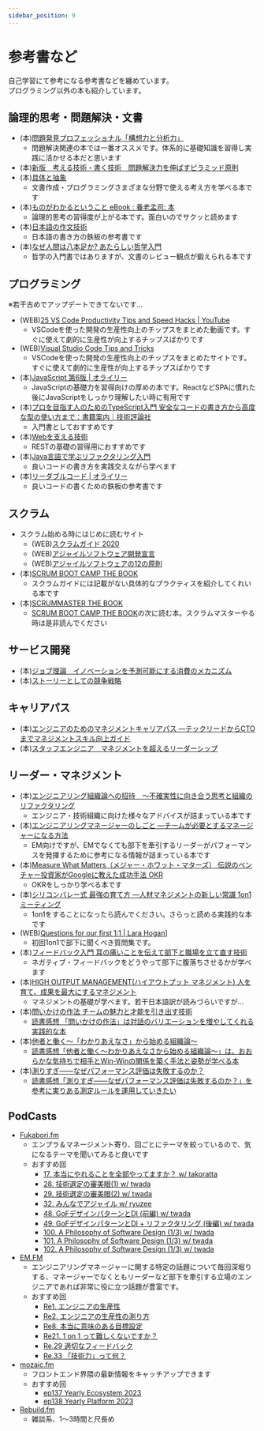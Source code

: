```yaml
---
sidebar_position: 9
---
```


# 参考書など

自己学習にて参考になる参考書などを纏めています。  
プログラミング以外の本も紹介しています。

## 論理的思考・問題解決・文書

- (本)[問題発見プロフェッショナル「構想力と分析力」](https://www.amazon.co.jp/dp/4478490341)
  - 問題解決関連の本では一番オススメです。体系的に基礎知識を習得し実践に活かせる本だと思います
- (本)[新版　考える技術・書く技術　問題解決力を伸ばすピラミッド原則](https://www.amazon.co.jp/dp/4478490279)
- (本)[具体と抽象](https://www.amazon.co.jp/dp/B016LUTNI2)
  - 文書作成・プログラミングさまざまな分野で使える考え方を学べる本です
- (本)[ものがわかるということ eBook : 養老孟司: 本](https://www.amazon.co.jp/dp/B0BT4J9Q2K)
  - 論理的思考の習得度が上がる本です。面白いのでサクッと読めます
- (本)[日本語の作文技術](https://www.amazon.co.jp/dp/B01MYXH4J1)
  - 日本語の書き方の鉄板の参考書です
- (本)[なぜ人間は八本足か? あたらしい哲学入門](https://www.amazon.co.jp/dp/4163730400)
  - 哲学の入門書ではありますが、文書のレビュー観点が鍛えられる本です

## プログラミング

※若干古めでアップデートできてないです...

- (WEB)[25 VS Code Productivity Tips and Speed Hacks | YouTube](https://www.youtube.com/watch?v=ifTF3ags0XI)
  - VSCodeを使った開発の生産性向上のチップスをまとめた動画です。すぐに使えて劇的に生産性が向上するチップスばかりです
- (WEB)[Visual Studio Code Tips and Tricks](https://code.visualstudio.com/docs/getstarted/tips-and-tricks)
  - VSCodeを使った開発の生産性向上のチップスをまとめたサイトです。すぐに使えて劇的に生産性が向上するチップスばかりです
- (本)[JavaScript 第6版 | オライリー](https://www.amazon.co.jp/dp/4873115736)
  - JavaScriptの基礎力を習得向けの厚めの本です。ReactなどSPAに慣れた後にJavaScriptをしっかり理解したい時に有用です
- (本)[プロを目指す人のためのTypeScript入門 安全なコードの書き方から高度な型の使い方まで：書籍案内｜技術評論社](https://gihyo.jp/book/2022/978-4-297-12747-3)
  - 入門書としておすすめです
- (本)[Webを支える技術](https://www.amazon.co.jp/dp/B07JK7FZH2)
  - RESTの基礎の習得用におすすめです
- (本)[Java言語で学ぶリファクタリング入門](https://www.amazon.co.jp/dp/B00I8AT1EU)
  - 良いコードの書き方を実践交えながら学べます
- (本)[リーダブルコード | オライリー](https://www.oreilly.co.jp/books/9784873115658/)
  - 良いコードの書くための鉄板の参考書です

## スクラム

- スクラム始める時にはじめに読むサイト
  - (WEB)[スクラムガイド 2020](https://scrumguides.org/docs/scrumguide/v2020/2020-Scrum-Guide-Japanese.pdf)
  - (WEB)[アジャイルソフトウェア開発宣言](https://agilemanifesto.org/iso/ja/manifesto.html)
  - (WEB)[アジャイルソフトウェアの12の原則](https://agilemanifesto.org/iso/ja/principles.html)
- (本)[SCRUM BOOT CAMP THE BOOK](https://www.amazon.co.jp/dp/B00DIM6BMI)
  - スクラムガイドには記載がない具体的なプラクティスを紹介してくれいる本です
- (本)[SCRUMMASTER THE BOOK](https://www.amazon.co.jp/dp/B08CRMPQL8)
  - [SCRUM BOOT CAMP THE BOOK](https://www.amazon.co.jp/dp/B00DIM6BMI)の次に読む本。スクラムマスターやる時は是非読んでください

## サービス開発

- (本)[ジョブ理論　イノベーションを予測可能にする消費のメカニズム](https://www.amazon.co.jp/dp/B0746JCN8B)
- (本)[ストーリーとしての競争戦略](https://www.amazon.co.jp/dp/B00978ZRYA)

## キャリアパス

- (本)[エンジニアのためのマネジメントキャリアパス ―テックリードからCTOまでマネジメントスキル向上ガイド](https://www.amazon.co.jp/dp/4873118484)
- (本)[スタッフエンジニア　マネジメントを超えるリーダーシップ](https://www.amazon.co.jp/dp/429607055X)

## リーダー・マネジメント

- (本)[エンジニアリング組織論への招待　～不確実性に向き合う思考と組織のリファクタリング](https://www.amazon.co.jp/dp/B079TLW41L)
  - エンジニア・技術組織に向けた様々なアドバイスが詰まっている本です
- (本)[エンジニアリングマネージャーのしごと ―チームが必要とするマネージャーになる方法](https://www.amazon.co.jp/dp/4873119944)
  - EM向けですが、EMでなくても部下を牽引するリーダーがパフォーマンスを発揮するために参考になる情報が詰まっている本です
- (本)[Measure What Matters（メジャー・ホワット・マターズ） 伝説のベンチャー投資家がGoogleに教えた成功手法 OKR](https://www.amazon.co.jp/dp/B07JCZVFZ9)
  - OKRをしっかり学べる本です
- (本)[シリコンバレー式 最強の育て方 ―人材マネジメントの新しい常識 1on1ミーティング](https://www.amazon.co.jp/dp/B075FQYKK9)
  - 1on1をすることになったら読んでください。さらっと読める実践的な本です
- (WEB)[Questions for our first 1:1 | Lara Hogan](https://larahogan.me/blog/first-one-on-one-questions/)]
  - 初回1on1で部下に聞くべき質問集です。
- (本)[フィードバック入門 耳の痛いことを伝えて部下と職場を立て直す技術](https://www.amazon.co.jp/dp/B06VVQ8V36)
  - ネガティブ・フィードバックをどうやって部下に腹落ちさせるかが学べます
- (本)[HIGH OUTPUT MANAGEMENT(ハイアウトプット マネジメント) 人を育て、成果を最大にするマネジメント](https://www.amazon.co.jp/dp/4822255018)
  - マネジメントの基礎が学べます。若干日本語訳が読みづらいですが...
- (本)[問いかけの作法 チームの魅力と才能を引き出す技術](https://amzn.asia/d/iGN8JVS)
  - [読書感想 「問いかけの作法」は対話のバリエーションを増やしてくれる実践的な本](/knowhow/blog/blog/book-review-how-to-question)
- (本)[他者と働く～「わかりあえなさ」から始める組織論～](https://www.amazon.co.jp/dp/B07Y5FF3M4)
  - [読書感想「他者と働く～わかりあえなさから始める組織論～」は、おおらかな気持ちで相手とWin-Winの関係を築く手法と姿勢が学べる本](/knowhow/blog/book-review-work-with-others)
- (本)[測りすぎ――なぜパフォーマンス評価は失敗するのか？](https://www.amazon.co.jp/dp/4622087936)
  - [読書感想「測りすぎ――なぜパフォーマンス評価は失敗するのか？」を参考に実りある測定ルールを運用していきたい](/knowhow/blog/book-review-the-tyranny-of-metrics)

## PodCasts

- [Fukabori.fm](https://fukabori.fm/)
  - エンプラ＆マネージメント寄り、回ごとにテーマを絞っているので、気になるテーマを聞いてみると良いです
  - おすすめ回
    - [17. 本当にやれることを全部やってますか？ w/ takoratta](https://fukabori.fm/episode/17)
    - [28. 技術選定の審美眼(1) w/ twada](https://fukabori.fm/episode/28)
    - [29. 技術選定の審美眼(2) w/ twada](https://fukabori.fm/episode/29)
    - [32. みんなでアジャイル w/ ryuzee](https://fukabori.fm/episode/32)
    - [48. GoFデザインパターンとDI (前編) w/ twada](https://fukabori.fm/episode/48)
    - [49. GoFデザインパターンとDI + リファクタリング (後編) w/ twada](https://fukabori.fm/episode/49)
    - [100. A Philosophy of Software Design (1/3) w/ twada](https://fukabori.fm/episode/100)
    - [101. A Philosophy of Software Design (1/3) w/ twada](https://fukabori.fm/episode/101)
    - [102. A Philosophy of Software Design (1/3) w/ twada](https://fukabori.fm/episode/102)
- [EM.FM](https://podcasters.spotify.com/pod/show/em-fm)
  - エンジニアリングマネージャーに関する特定の話題について毎回深堀りする、マネージャーでなくともリーダーなど部下を牽引する立場のエンジニアであれば非常に役に立つ話題が豊富です。
  - おすすめ回
    - [Re1. エンジニアの生産性](https://podcasters.spotify.com/pod/show/em-fm/episodes/Re1-e1fmmal)
    - [Re2. エンジニアの生産性の測り方](https://podcasters.spotify.com/pod/show/em-fm/episodes/Re2-e1ge6pf)
    - [Re8. 本当に意味のある目標設定](https://podcasters.spotify.com/pod/show/em-fm/episodes/Re8-e1kbcdk)
    - [Re21. 1 on 1 って難しくないですか？](https://podcasters.spotify.com/pod/show/em-fm/episodes/Re21--1-on-1-e212t5i)
    - [Re.29 適切なフィードバック](https://podcasters.spotify.com/pod/show/em-fm/episodes/Re-29-e2ali7k)
    - [Re.33 「技術力」って何？](https://podcasters.spotify.com/pod/show/em-fm/episodes/Re-33-e2hubi2)
- [mozaic.fm](https://mozaic.fm/)
  - フロントエンド界隈の最新情報をキャッチアップできます
  - おすすめ回
    - [ep137 Yearly Ecosystem 2023](https://mozaic.fm/episodes/137/yearly-ecosystem-2023.html)
    - [ep138 Yearly Platform 2023](https://mozaic.fm/episodes/138/yearly-platform-2023.html)
- [Rebuild.fm](https://rebuild.fm/)
  - 雑談系、1～3時間と尺長め
